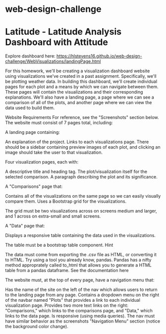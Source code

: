 # web-design-challenge

# Latitude - Latitude Analysis Dashboard with Attitude

Explore dashboard here: https://hlstevens16.github.io/web-design-challenge/WebVisualizations/landingPage.html

For this homework, we'll be creating a visualization dashboard website using visualizations we've created in a past assignment. Specifically, we'll be plotting weather data. In building this dashboard, we'll create individual pages for each plot and a means by which we can navigate between them. These pages will contain the visualizations and their corresponding explanations. We'll also have a landing page, a page where we can see a comparison of all of the plots, and another page where we can view the data used to build them.


Website Requirements
For reference, see the "Screenshots" section below.
The website must consist of 7 pages total, including:



A landing page containing:

An explanation of the project.
Links to each visualizations page. There should be a sidebar containing preview images of each plot, and clicking an image should take the user to that visualization.



Four visualization pages, each with:

A descriptive title and heading tag.
The plot/visualization itself for the selected comparison.
A paragraph describing the plot and its significance.



A "Comparisons" page that:

Contains all of the visualizations on the same page so we can easily visually compare them.
Uses a Bootstrap grid for the visualizations.

The grid must be two visualizations across on screens medium and larger, and 1 across on extra-small and small screens.




A "Data" page that:

Displays a responsive table containing the data used in the visualizations.

The table must be a bootstrap table component. Hint

The data must come from exporting the .csv file as HTML, or converting it to HTML. Try using a tool you already know, pandas. Pandas has a nifty method approprately called to_html that allows you to generate a HTML table from a pandas dataframe. See the documentation here






The website must, at the top of every page, have a navigation menu that:

Has the name of the site on the left of the nav which allows users to return to the landing page from any page.
Contains a dropdown menu on the right of the navbar named "Plots" that provides a link to each individual visualization page.
Provides two more text links on the right: "Comparisons," which links to the comparisons page, and "Data," which links to the data page.
Is responsive (using media queries). The nav must have similar behavior as the screenshots "Navigation Menu" section (notice the background color change).